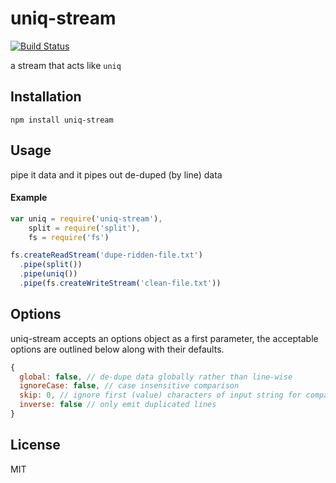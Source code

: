 uniq-stream
====
[![Build Status](https://travis-ci.org/jarofghosts/uniq-stream.png?branch=master)](https://travis-ci.org/jarofghosts/uniq-stream)

a stream that acts like `uniq`

## Installation

```
npm install uniq-stream
```

## Usage

pipe it data and it pipes out de-duped (by line) data

#### Example

```js
var uniq = require('uniq-stream'),
    split = require('split'),
    fs = require('fs')

fs.createReadStream('dupe-ridden-file.txt')
  .pipe(split())
  .pipe(uniq())
  .pipe(fs.createWriteStream('clean-file.txt'))
```

## Options

uniq-stream accepts an options object as a first parameter, the acceptable
options are outlined below along with their defaults.

```js
{
  global: false, // de-dupe data globally rather than line-wise
  ignoreCase: false, // case insensitive comparison
  skip: 0, // ignore first (value) characters of input string for comparison
  inverse: false // only emit duplicated lines
}
```

## License

MIT

